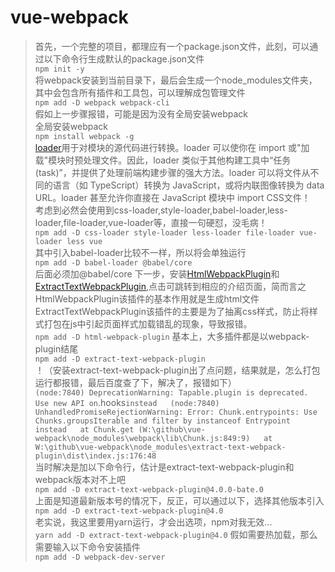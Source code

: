 # vue-webpack
> 首先，一个完整的项目，都理应有一个package.json文件，此刻，可以通过以下命令行生成默认的package.json文件  
> `npm init -y`  
> 将webpack安装到当前目录下，最后会生成一个node_modules文件夹，其中会包含所有插件和工具包，可以理解成包管理文件  
> `npm add -D webpack webpack-cli`  
> 假如上一步骤报错，可能是因为没有全局安装webpack  
> 全局安装webpack  
> `npm install webpack -g`  
> [loader](https://www.webpackjs.com/concepts/loaders/)用于对模块的源代码进行转换。loader 可以使你在 import 或"加载"模块时预处理文件。因此，loader 类似于其他构建工具中“任务(task)”，并提供了处理前端构建步骤的强大方法。loader 可以将文件从不同的语言（如 TypeScript）转换为 JavaScript，或将内联图像转换为 data URL。loader 甚至允许你直接在 JavaScript 模块中 import CSS文件！  
> 考虑到必然会使用到css-loader,style-loader,babel-loader,less-loader,file-loader,vue-loader等，直接一句硬怼，没毛病！  
> `npm add -D css-loader style-loader less-loader file-loader vue-loader less vue`  
> 其中引入babel-loader比较不一样，所以将会单独运行  
> `npm add -D babel-loader @babel/core`  
> 后面必须加@babel/core
> 下一步，安装[HtmlWebpackPlugin](https://www.webpackjs.com/plugins/html-webpack-plugin/)和[ExtractTextWebpackPlugin](https://www.webpackjs.com/plugins/extract-text-webpack-plugin/),点击可跳转到相应的介绍页面，简而言之  
> HtmlWebpackPlugin该插件的基本作用就是生成html文件  
> ExtractTextWebpackPlugin该插件的主要是为了抽离css样式，防止将样式打包在js中引起页面样式加载错乱的现象，导致报错。  
> `npm add -D html-webpack-plugin`
> 基本上，大多插件都是以webpack-plugin结尾  
> `npm add -D extract-text-webpack-plugin`  
> ！（安装extract-text-webpack-plugin出了点问题，结果就是，怎么打包运行都报错，最后百度查了下，解决了，报错如下）  
> `
(node:7840) DeprecationWarning: Tapable.plugin is deprecated. Use new API on `.hooks` instead  
   (node:7840) UnhandledPromiseRejectionWarning: Error: Chunk.entrypoints: Use Chunks.groupsIterable and filter by instanceof Entrypoint instead  
    at Chunk.get (W:\github\vue-webpack\node_modules\webpack\lib\Chunk.js:849:9)  
    at W:\github\vue-webpack\node_modules\extract-text-webpack-plugin\dist\index.js:176:48
    `  
> 当时解决是加以下命令行，估计是extract-text-webpack-plugin和webpack版本对不上吧  
> `npm add -D extract-text-webpack-plugin@4.0.0-bate.0`  
> 上面是知道最新版本号的情况下，反正，可以通过以下，选择其他版本引入  
> `npm add -D extract-text-webpack-plugin@4.0`  
> 老实说，我这里要用yarn运行，才会出选项，npm对我无效...  
> `yarn add -D extract-text-webpack-plugin@4.0`
> 假如需要热加载，那么需要输入以下命令安装插件  
> `npm add -D webpack-dev-server`
